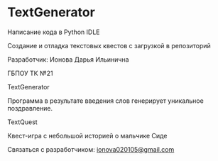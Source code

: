 # TextGenerator
Написание кода в Python IDLE

Создание и отладка текстовых квестов с загрузкой в репозиторий

Разработчик: Ионова Дарья Ильинична

ГБПОУ ТК №21

TextGenerator

Программа в результате введения слов генерирует уникальное поздравление.

TextQuest

Квест-игра с небольшой историей о мальчике Сиде

Связаться с разработчиком: ionova020105@gmail.com
